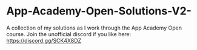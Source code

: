 # App-Academy-Open-Solutions-V2-
A collection of my solutions as I work through the App Academy Open course. Join the unofficial discord if you like here:  https://discord.gg/SCK4X8DZ
